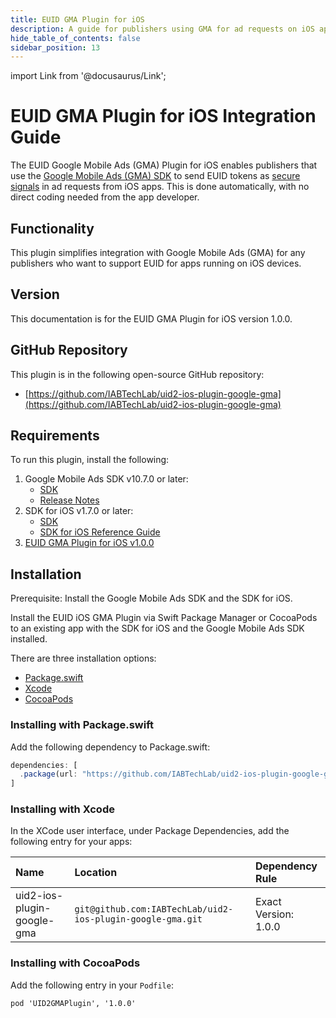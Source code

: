 ```yaml
---
title: EUID GMA Plugin for iOS
description: A guide for publishers using GMA for ad requests on iOS apps.
hide_table_of_contents: false
sidebar_position: 13
---
```


import Link from '@docusaurus/Link';

# EUID GMA Plugin for iOS Integration Guide

The EUID Google Mobile Ads (GMA) Plugin for iOS enables publishers that use the [Google Mobile Ads (GMA) SDK](https://developers.google.com/ad-manager/mobile-ads-sdk) to send <Link href="../ref-info/glossary-uid#gl-euid-token">EUID tokens</Link> as [secure signals](https://support.google.com/admob/answer/11556288) in ad requests from iOS apps. This is done automatically, with no direct coding needed from the app developer.

## Functionality

This plugin simplifies integration with Google Mobile Ads (GMA) for any publishers who want to support EUID for apps running on iOS devices.

## Version

<!-- Updated 10 Sept 2024 -->

This documentation is for the EUID GMA Plugin for iOS version 1.0.0.

## GitHub Repository

This plugin is in the following open-source GitHub repository:

- [https://github.com/IABTechLab/uid2-ios-plugin-google-gma](https://github.com/IABTechLab/uid2-ios-plugin-google-gma)

## Requirements 

To run this plugin, install the following:

1. Google Mobile Ads SDK v10.7.0 or later:
   - [SDK](https://developers.google.com/admob/ios)
   - [Release Notes](https://developers.google.com/admob/ios/rel-notes)
1. SDK for iOS v1.7.0 or later:
   - [SDK](https://github.com/IABTechLab/uid2-ios-sdk)
   - [SDK for iOS Reference Guide](../sdks/sdk-ref-ios.md)
1. [EUID GMA Plugin for iOS v1.0.0](https://github.com/IABTechLab/uid2-ios-plugin-google-gma)

## Installation

Prerequisite: Install the Google Mobile Ads SDK and the SDK for iOS.

Install the EUID iOS GMA Plugin via Swift Package Manager or CocoaPods to an existing app with the SDK for iOS and the Google Mobile Ads SDK installed.

There are three installation options:

-   [Package.swift](#installing-with-packageswift)
-   [Xcode](#installing-with-xcode)
-   [CocoaPods](#installing-with-cocoapods)

### Installing with Package.swift

Add the following dependency to Package.swift:

```js
dependencies: [
  .package(url: "https://github.com/IABTechLab/uid2-ios-plugin-google-gma.git", exact: "1.0.0")
]
```

### Installing with Xcode

In the XCode user interface, under Package Dependencies, add the following entry for your apps:

| Name | Location | Dependency Rule                         |
| :--- | :--- |:----------------------------------------| 
| uid2-ios-plugin-google-gma | `git@github.com:IABTechLab/uid2-ios-plugin-google-gma.git` | Exact Version: 1.0.0 |

### Installing with CocoaPods

Add the following entry in your `Podfile`:

```
pod 'UID2GMAPlugin', '1.0.0'
```
